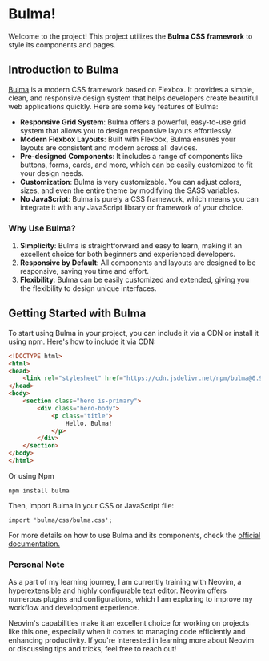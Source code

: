 # Bulma! 

Welcome to the project! This project utilizes the **Bulma CSS framework** to style its components and pages. 

## Introduction to Bulma

[Bulma](https://bulma.io/) is a modern CSS framework based on Flexbox. It provides a simple, clean, and responsive design system that helps developers create beautiful web applications quickly. Here are some key features of Bulma:

- **Responsive Grid System**: Bulma offers a powerful, easy-to-use grid system that allows you to design responsive layouts effortlessly.
- **Modern Flexbox Layouts**: Built with Flexbox, Bulma ensures your layouts are consistent and modern across all devices.
- **Pre-designed Components**: It includes a range of components like buttons, forms, cards, and more, which can be easily customized to fit your design needs.
- **Customization**: Bulma is very customizable. You can adjust colors, sizes, and even the entire theme by modifying the SASS variables.
- **No JavaScript**: Bulma is purely a CSS framework, which means you can integrate it with any JavaScript library or framework of your choice.

### Why Use Bulma?

1. **Simplicity**: Bulma is straightforward and easy to learn, making it an excellent choice for both beginners and experienced developers.
2. **Responsive by Default**: All components and layouts are designed to be responsive, saving you time and effort.
3. **Flexibility**: Bulma can be easily customized and extended, giving you the flexibility to design unique interfaces.

## Getting Started with Bulma

To start using Bulma in your project, you can include it via a CDN or install it using npm. Here's how to include it via CDN:

```html
<!DOCTYPE html>
<html>
<head>
    <link rel="stylesheet" href="https://cdn.jsdelivr.net/npm/bulma@0.9.3/css/bulma.min.css">
</head>
<body>
    <section class="hero is-primary">
        <div class="hero-body">
            <p class="title">
                Hello, Bulma!
            </p>
        </div>
    </section>
</body>
</html>
```

Or using Npm

```
npm install bulma
```
Then, import Bulma in your CSS or JavaScript file:
```
import 'bulma/css/bulma.css';
```

For more details on how to use Bulma and its components, check the [official documentation.](https://bulma.io/documentation/start/installation/)


### Personal Note

As a part of my learning journey, I am currently training with Neovim, a hyperextensible and highly configurable text editor. Neovim offers numerous plugins and configurations, which I am exploring to improve my workflow and development experience.

Neovim's capabilities make it an excellent choice for working on projects like this one, especially when it comes to managing code efficiently and enhancing productivity. If you're interested in learning more about Neovim or discussing tips and tricks, feel free to reach out!
